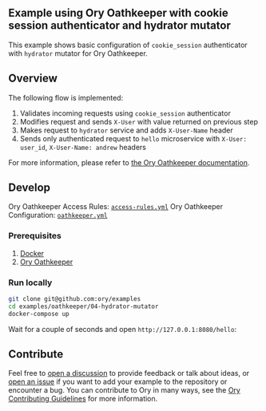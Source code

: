 ## Example using Ory Oathkeeper with cookie session authenticator and hydrator mutator

This example shows basic configuration of `cookie_session` authenticator with
`hydrator` mutator for Ory Oathkeeper.

## Overview

The following flow is implemented:

1. Validates incoming requests using `cookie_session` authenticator
1. Modifies request and sends `X-User` with value returned on previous step
1. Makes request to `hydrator` service and adds `X-User-Name` header
1. Sends only authenticated request to `hello` microservice with
   `X-User: user_id`, `X-User-Name: andrew` headers

For more information, please refer to
[the Ory Oathkeeper documentation](https://www.ory.sh/docs/oathkeeper).

## Develop

Ory Oathkeeper Access Rules: [`access-rules.yml`](./oathkeeper/access-rules.yml)
Ory Oathkeeper Configuration: [`oathkeeper.yml`](./oathkeeper/oathkeeper.yml)

### Prerequisites

1. [Docker](https://docs.docker.com/get-docker/)
1. [Ory Oathkeeper](https://www.ory.sh/docs/oathkeeper/install)

### Run locally

```bash
git clone git@github.com:ory/examples
cd examples/oathkeeper/04-hydrator-mutator
docker-compose up
```

Wait for a couple of seconds and open `http://127.0.0.1:8080/hello`:

## Contribute

Feel free to
[open a discussion](https://github.com/ory/examples/discussions/new) to provide
feedback or talk about ideas, or
[open an issue](https://github.com/ory/examples/issues/new) if you want to add
your example to the repository or encounter a bug. You can contribute to Ory in
many ways, see the
[Ory Contributing Guidelines](https://www.ory.sh/docs/ecosystem/contributing)
for more information.
